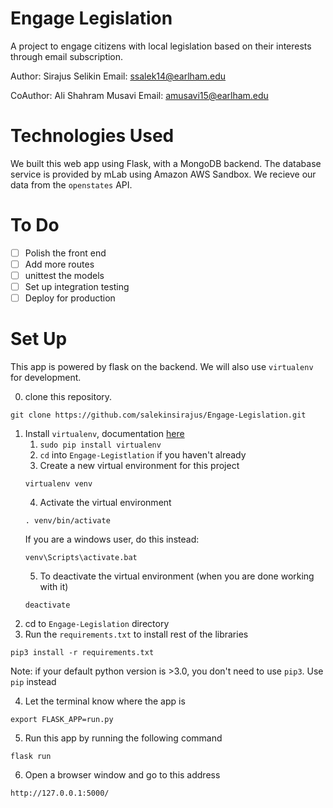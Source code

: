 # Engage Legislation
A project to engage citizens with local legislation based on their interests 
through email subscription.

Author: Sirajus Selikin
Email: ssalek14@earlham.edu

CoAuthor: Ali Shahram Musavi
Email: amusavi15@earlham.edu

# Technologies Used
We built this web app using Flask, with a MongoDB backend. The database service
is provided by mLab using Amazon AWS Sandbox. We recieve our data from the
`openstates` API. 

# To Do
- [ ] Polish the front end
- [ ] Add more routes
- [ ] unittest the models
- [ ] Set up integration testing
- [ ] Deploy for production

# Set Up
This app is powered by flask on the backend. We will also use `virtualenv` for
development.

0. clone this repository.
```
git clone https://github.com/salekinsirajus/Engage-Legislation.git
```
1. Install `virtualenv`, documentation [here](http://flask.pocoo.org/docs/0.12/installation/)
    1. `sudo pip install virtualenv`
    2. `cd` into `Engage-Legistlation` if you haven't already
    3. Create a new virtual environment for this project
    ```
    virtualenv venv
    ``` 
    4. Activate the virtual environment
    ```
    . venv/bin/activate
    ``` 
    If you are a windows user, do this instead:
    ```
    venv\Scripts\activate.bat
    ```
    5. To deactivate the virtual environment (when you are done working with it)
    ```
    deactivate
    ```
2. cd to `Engage-Legislation` directory
3. Run the `requirements.txt` to install rest of the libraries
```
pip3 install -r requirements.txt
```
Note: if your default python version is >3.0, you don't need to use `pip3`. Use
`pip` instead

4. Let the terminal know where the app is
```
export FLASK_APP=run.py
```

5. Run this app by running the following command
```
flask run
``` 

6. Open a browser window and go to this address
```
http://127.0.0.1:5000/
```

